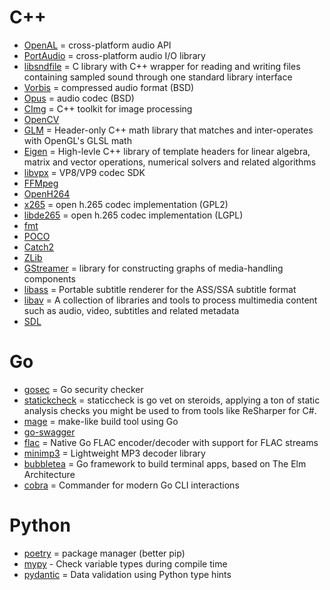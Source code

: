 # C++

- [OpenAL](http://www.openal.org/) = cross-platform audio API
- [PortAudio](http://www.portaudio.com/) = cross-platform audio I/O library
- [libsndfile](https://github.com/erikd/libsndfile/) = C library with C++ wrapper for reading and writing files containing sampled sound through one standard library interface
- [Vorbis](http://xiph.org/vorbis/) = compressed audio format (BSD)
- [Opus](http://opus-codec.org/) = audio codec (BSD)
- [CImg](http://cimg.eu/) = C++ toolkit for image processing
- [OpenCV](https://github.com/opencv)
- [GLM](https://github.com/g-truc/glm) = Header-only C++ math library that matches and inter-operates with OpenGL's GLSL math
- [Eigen](http://eigen.tuxfamily.org/) = High-levle C++ library of template headers for linear algebra, matrix and vector operations, numerical solvers and related algorithms
- [libvpx](http://www.webmproject.org/code/) = VP8/VP9 codec SDK
- [FFMpeg](https://www.ffmpeg.org/)
- [OpenH264](http://www.openh264.org/)
- [x265](https://x265.readthedocs.io/en/master/) = open h.265 codec implementation (GPL2)
- [libde265](http://www.libde265.org/) = open h.265 codec implementation (LGPL)
- [fmt](https://github.com/fmtlib/fmt)
- [POCO](https://github.com/pocoproject)
- [Catch2](https://github.com/catchorg/Catch2)
- [ZLib](http://zlib.net/)
- [GStreamer](http://gstreamer.freedesktop.org/) = library for constructing graphs of media-handling components
- [libass](https://github.com/libass/libass) = Portable subtitle renderer for the ASS/SSA subtitle format
- [libav](https://github.com/libav/libav) = A collection of libraries and tools to process multimedia content such as audio, video, subtitles and related metadata
- [SDL](https://github.com/libsdl-org/SDL)

# Go

- [gosec](https://github.com/securego/gosec) = Go security checker
- [statickcheck](https://github.com/dominikh/go-tools/tree/master/cmd/staticcheck) = staticcheck is go vet on steroids, applying a ton of static analysis checks you might be used to from tools like ReSharper for C#.
- [mage](https://github.com/magefile/mage) = make-like build tool using Go
- [go-swagger](https://github.com/go-swagger/go-swagger)
- [flac](https://github.com/mewkiz/flac) = Native Go FLAC encoder/decoder with support for FLAC streams
- [minimp3](https://github.com/tosone/minimp3) = Lightweight MP3 decoder library
- [bubbletea](https://github.com/charmbracelet/bubbletea) = Go framework to build terminal apps, based on The Elm Architecture
- [cobra](https://github.com/spf13/cobra) = Commander for modern Go CLI interactions

# Python

- [poetry](https://python-poetry.org/) = package manager (better pip)
- [mypy](https://github.com/python/mypy) - Check variable types during compile time
- [pydantic](https://github.com/pydantic/pydantic) = Data validation using Python type hints